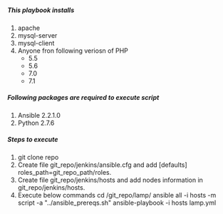 ##### This playbook installs
1. apache
2. mysql-server
3. mysql-client
4. Anyone fron following veriosn of PHP 
	* 5.5
	* 5.6
	* 7.0
	* 7.1

##### Following packages are required to execute script
1. Ansible 2.2.1.0
2. Python 2.7.6 

##### Steps to execute
1. git clone repo
2. Create file git_repo/jenkins/ansible.cfg and add
	[defaults]
	roles_path=git_repo_path/roles.
3. Create file git_repo/jenkins/hosts and add nodes information in git_repo/jenkins/hosts.
4. Execute below commands
	cd /git_repo/lamp/ 
	ansible all -i hosts -m script -a "../ansible_prereqs.sh"
	ansible-playbook -i hosts lamp.yml

